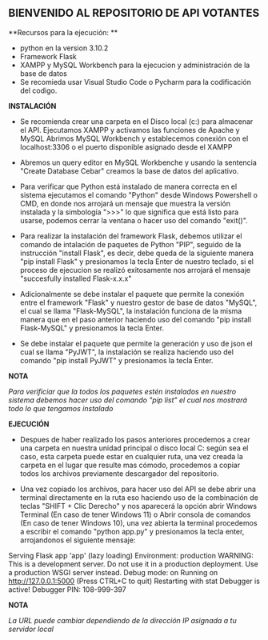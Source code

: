 ## BIENVENIDO AL REPOSITORIO DE API VOTANTES 

**Recursos para la ejecución: **

- python en la version 3.10.2
- Framework Flask
- XAMPP y MySQL Workbench para la ejecucion y administración de la base de datos 
- Se recomieda usar Visual Studio Code o Pycharm para la codificación del codigo.

**INSTALACIÓN**
- Se recomienda crear una carpeta en el Disco local (c:) para almacenar el API.
Ejecutamos XAMPP  y activamos las funciones de Apache y MySQL
Abrimos MySQL Workbench y establecemos conexión con el localhost:3306 o el puerto disponible asignado desde el XAMPP

- Abremos un query editor en MySQL Workbenche y usando la sentencia "Create Database Cebar" creamos la base de datos del aplicativo.

- Para verificar que Python está instalado de manera correcta en el sistema ejecutamos el comando "Python" desde Windows Powershell o CMD, en donde nos arrojará un mensaje que muestra la versión instalada y la simbología ">>>" lo que significa que está listo para usarse, podemos cerrar la ventana o hacer uso del comando "exit()".

- Para realizar la instalación del framework Flask, debemos utilizar el comando de intalación de paquetes de Python "PIP", seguido de la instrucción "install Flask", es decir, debe queda de la siguiente manera "pip install Flask" y presionamos la tecla Enter de nuestro teclado, si el proceso de ejecucion se realizó exitosamente nos arrojará el mensaje "succesfully installed Flask-x.x.x"

- Adicionalmente se debe instalar el paquete que permite la conexión entre el framework "Flask" y nuestro gestor de base de datos "MySQL", el cual se llama "Flask-MySQL", la instalación funciona de la misma manera que en el paso anterior haciendo uso del comando "pip install Flask-MySQL" y presionamos la tecla Enter.

- Se debe instalar el paquete que permite la generación y uso de json el cual se llama "PyJWT", la instalación se realiza haciendo uso del comando "pip install PyJWT" y presionamos la tecla Enter.

**NOTA**

*Para verificiar que la todos los paquetes estén instalados en nuestro sistema debemos hacer uso del comando "pip list" el cual nos mostrará todo lo que tengamos instalado*

**EJECUCIÓN**
- Despues de haber realizado los pasos anteriores procedemos a crear una carpeta en nuestra unidad principal o disco local C: según sea el caso, esta carpeta puede estar en cualquier ruta, una vez creada la carpeta en el lugar que resulte mas cómodo, procedemos a copiar todos los archivos previamente descargador del repositorio.

- Una vez copiado los archivos, para hacer uso del API se debe abrir una terminal directamente en la ruta eso haciendo uso de la combinación de teclas "SHIFT + Clic Derecho" y nos aparecerá la opción abrir Windows Terminal (En caso de tener Windows 11) o Abrir consola de comandos (En caso de tener Windows 10), una vez abierta la terminal procedemos a escribir el comando "python app.py" y presionamos la tecla enter, arrojandonos el siguiente mensaje:

Serving Flask app 'app' (lazy loading)
Environment: production
WARNING: This is a development server. Do not use it in a production deployment.
Use a production WSGI server instead.
Debug mode: on
Running on http://127.0.0.1:5000 (Press CTRL+C to quit)
Restarting with stat
Debugger is active!
Debugger PIN: 108-999-397

**NOTA**

*La URL puede cambiar dependiendo de la dirección IP asignada a tu servidor local*



